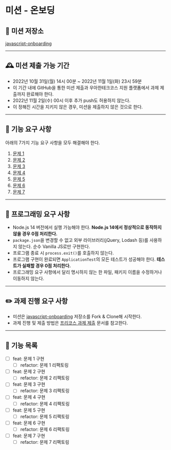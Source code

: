 # 미션 - 온보딩

## 📂 미션 저장소

[javascript-onboarding](https://github.com/woowacourse-precourse/javascript-onboarding)

---

## 🕰 미션 제출 가능 기간

- 2022년 10월 31일(월) 14시 00분 ~ 2022년 11월 1일(화) 23시 59분
- 이 기간 내에 GitHub을 통한 미션 제출과 우아한테크코스 지원 플랫폼에서 과제 제출까지 완료해야 한다.
- 2022년 11월 2일(수) 00시 이후 추가 push도 허용하지 않는다.
- 이 정해진 시간을 지키지 않은 경우, 미션을 제출하지 않은 것으로 한다.

---

## 🚀 기능 요구 사항

아래의 7가지 기능 요구 사항을 모두 해결해야 한다.

1. [문제 1](docs/PROBLEM1.md)
2. [문제 2](docs/PROBLEM2.md)
3. [문제 3](docs/PROBLEM3.md)
4. [문제 4](docs/PROBLEM4.md)
5. [문제 5](docs/PROBLEM5.md)
6. [문제 6](docs/PROBLEM6.md)
7. [문제 7](docs/PROBLEM7.md)

---

## 🎯 프로그래밍 요구 사항

- Node.js 14 버전에서 실행 가능해야 한다. **Node.js 14에서 정상적으로 동작하지 않을 경우 0점 처리한다.**
- `package.json`을 변경할 수 없고 외부 라이브러리(jQuery, Lodash 등)를 사용하지 않는다. 순수 Vanilla JS로만 구현한다.
- 프로그램 종료 시 `process.exit()`를 호출하지 않는다.
- 프로그램 구현이 완료되면 `ApplicationTest`의 모든 테스트가 성공해야 한다. **테스트가 실패할 경우 0점 처리한다.**
- 프로그래밍 요구 사항에서 달리 명시하지 않는 한 파일, 패키지 이름을 수정하거나 이동하지 않는다.

---

## ✏️ 과제 진행 요구 사항

- 미션은 [javascript-onboarding](https://github.com/woowacourse-precourse/javascript-onboarding) 저장소를 Fork & Clone해 시작한다.
- 과제 진행 및 제출 방법은 [프리코스 과제 제출](https://github.com/woowacourse/woowacourse-docs/tree/master/precourse) 문서를 참고한다.

---

## 📃 기능 목록

- [ ] feat: 문제 1 구현
  - [ ] refactor: 문제 1 리팩토링
- [ ] feat: 문제 2 구현
  - [ ] refactor: 문제 2 리팩토링
- [ ] feat: 문제 3 구현
  - [ ] refactor: 문제 3 리팩토링
- [ ] feat: 문제 4 구현
  - [ ] refactor: 문제 4 리팩토링
- [ ] feat: 문제 5 구현
  - [ ] refactor: 문제 5 리팩토링
- [ ] feat: 문제 6 구현
  - [ ] refactor: 문제 6 리팩토링
- [ ] feat: 문제 7 구현
  - [ ] refactor: 문제 7 리팩토링
